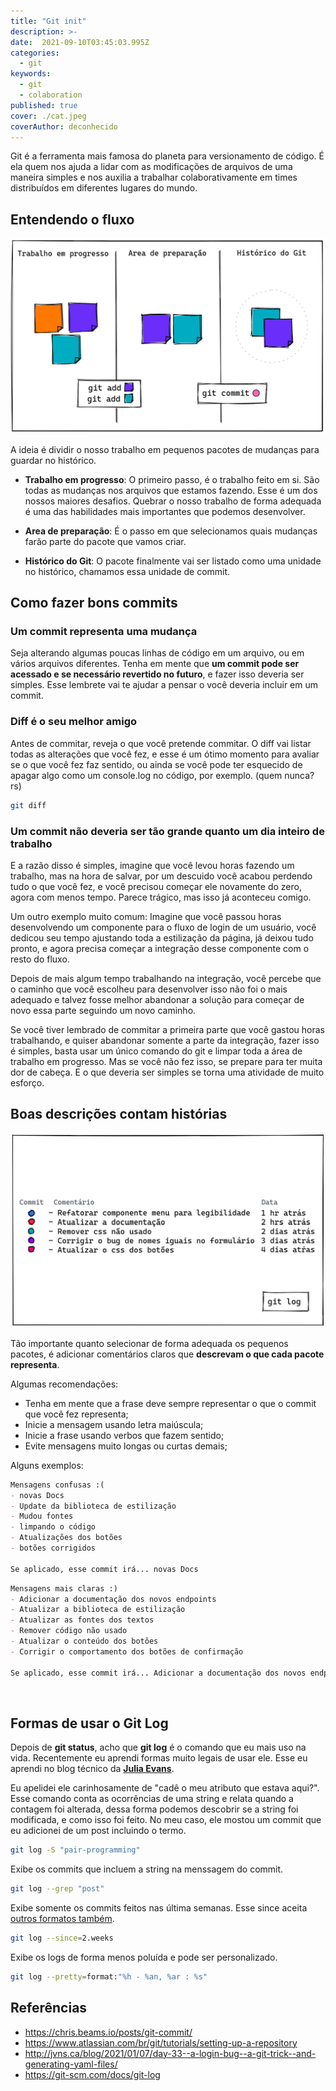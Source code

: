 ```yaml
---
title: "Git init"
description: >-
date:  2021-09-10T03:45:03.995Z
categories:
  - git
keywords:
  - git
  - colaboration
published: true
cover: ./cat.jpeg
coverAuthor: deconhecido
---
```


Git é a ferramenta mais famosa do planeta para versionamento de código. É ela quem nos ajuda a lidar com as modificações de arquivos de uma maneira simples e nos auxilia a trabalhar colaborativamente em times distribuídos em diferentes lugares do mundo.

## Entendendo o fluxo
![imagem](./02.png)

A ideia é dividir o nosso trabalho em pequenos pacotes de mudanças para guardar no histórico.

-  **Trabalho em progresso**: O primeiro passo, é o trabalho feito em si. São todas as mudanças nos arquivos que estamos fazendo. Esse é um dos nossos maiores desafios. Quebrar o nosso trabalho de forma adequada é uma das habilidades mais importantes que podemos desenvolver.

- **Area de preparação**: É o passo em que selecionamos quais mudanças farão parte do pacote que vamos criar.

- **Histórico do Git**: O pacote finalmente vai ser listado como uma unidade no histórico, chamamos essa unidade de commit.

## Como fazer bons commits

### Um commit representa uma mudança

Seja alterando algumas poucas linhas de código em um arquivo, ou em vários arquivos diferentes. Tenha em mente que **um commit pode ser acessado e se necessário revertido no futuro**, e fazer isso deveria ser simples. Esse lembrete vai te ajudar a pensar o você deveria incluir em um commit.

### Diff é o seu melhor amigo

Antes de commitar, reveja o que você pretende commitar. O diff vai listar todas as alterações que você fez, e esse é um ótimo momento para avaliar se o que você fez faz sentido, ou ainda se você pode ter esquecido de apagar algo como um console.log no código, por exemplo. (quem nunca? rs)

```bash
git diff
```

### Um commit não deveria ser tão grande quanto um dia inteiro de trabalho

E a razão disso é simples, imagine que você levou horas fazendo um trabalho, mas na hora de salvar, por um descuido você acabou perdendo tudo o que você fez, e você precisou começar ele novamente do zero, agora com menos tempo. Parece trágico, mas isso já aconteceu comigo.

Um outro exemplo muito comum: Imagine que você passou horas desenvolvendo um componente para o fluxo de login de um usuário, você dedicou seu tempo ajustando toda a estilização da página, já deixou tudo pronto, e agora precisa começar a integração desse componente com o resto do fluxo. 

Depois de mais algum tempo trabalhando na integração, você percebe que o caminho que você escolheu para desenvolver isso não foi o mais adequado e talvez fosse melhor abandonar a solução para começar de novo essa parte seguindo um novo caminho.

Se você tiver lembrado de commitar a primeira parte que você gastou horas trabalhando, e quiser abandonar somente a parte da integração, fazer isso é simples, basta usar um único comando do git e limpar toda a área de trabalho em progresso. Mas se você não fez isso, se prepare para ter muita dor de cabeça. E o que deveria ser simples se torna uma atividade de muito esforço.

## Boas descrições contam histórias

![imagem](./03-1.png)

Tão importante quanto selecionar de forma adequada os pequenos pacotes, é adicionar comentários claros que <strong>descrevam o que cada pacote representa</strong>.

Algumas recomendações:


- Tenha em mente que a frase deve sempre representar o que o commit que você fez representa;
- Inicie a mensagem usando letra maiúscula;
- Inicie a frase usando verbos que fazem sentido;
- Evite mensagens muito longas ou curtas demais;

Alguns exemplos:
```md
Mensagens confusas :(
- novas Docs
- Update da biblioteca de estilização
- Mudou fontes
- limpando o código
- Atualizações dos botões
- botões corrigidos

Se aplicado, esse commit irá... novas Docs
```

```md
Mensagens mais claras :)
- Adicionar a documentação dos novos endpoints
- Atualizar a biblioteca de estilização
- Atualizar as fontes dos textos
- Remover código não usado
- Atualizar o conteúdo dos botões
- Corrigir o comportamento dos botões de confirmação

Se aplicado, esse commit irá... Adicionar a documentação dos novos endpoints
```

<br>

## Formas de usar o Git Log

Depois de **git status**, acho que **git log** é o comando que eu mais uso na vida. Recentemente eu aprendi formas muito legais de usar ele. Esse eu aprendi no blog técnico da **[Julia Evans](http://jvns.ca/blog/2021/01/07/day-33--a-login-bug--a-git-trick--and-generating-yaml-files/)**. 

Eu apelidei ele carinhosamente de "cadê o meu atributo que estava aqui?". Esse comando conta as ocorrências de uma string e relata quando a contagem foi alterada, dessa forma podemos descobrir se a string foi modificada, e como isso foi feito. No meu caso, ele mostou um commit que eu adicionei de um post incluindo o termo.

```bash
git log -S "pair-programming"
```

Exibe os commits que incluem a string na menssagem do commit.

```bash
git log --grep "post"
```

Exibe somente os commits feitos nas última semanas. Esse since aceita [outros formatos também](https://git-scm.com/book/en/v2/Git-Basics-Viewing-the-Commit-History).

```bash
git log --since=2.weeks
```

Exibe os logs de forma menos poluída e pode ser personalizado.

```bash
git log --pretty=format:"%h - %an, %ar : %s"
```


## Referências
- https://chris.beams.io/posts/git-commit/
- https://www.atlassian.com/br/git/tutorials/setting-up-a-repository
- http://jvns.ca/blog/2021/01/07/day-33--a-login-bug--a-git-trick--and-generating-yaml-files/
- https://git-scm.com/docs/git-log